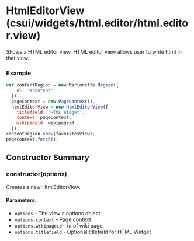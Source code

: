 # HtmlEditorView (csui/widgets/html.editor/html.editor.view)

  Shows a HTML editor view. HTML editor view allows user to write html in that view.


### Example
```js
var contentRegion = new Marionette.Region({
    el: '#content'
  }),
  pageContext = new PageContext(),
  htmlEditorView = new HtmlEditorView({
    titlefield: 'HTML Widget',
    context: pageContext,
    wikipageid: wikipageid
  });
contentRegion.show(favoritesView);
pageContext.fetch();
```

## Constructor Summary

### constructor(options)

Creates a new HtmlEditorView.

#### Parameters:
* `options` - The view's options object.
* `options.context` - Page context
* `options.wikipageid` - Id of wiki page,
* `options.titlefield` - Optional titlefield for HTML Widget
